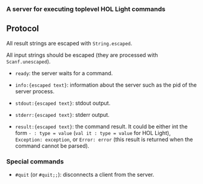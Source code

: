 ### A server for executing toplevel HOL Light commands

## Protocol

All result strings are escaped with `String.escaped`.

All input strings should be escaped (they are processed with `Scanf.unescaped`).

- `ready`: the server waits for a command.

- `info:{escaped text}`: information about the server such as the pid of the server process.

- `stdout:{escaped text}`: stdout output.

- `stderr:{escaped text}`: stderr output.

- `result:{escaped text}`: the command result. It could be either int the form `- : type = value` (`val it : type = value` for HOL Light), `Exception: exception`, or `Error: error` (this result is returned when the command cannot be parsed).

### Special commands

- `#quit` (or `#quit;;`): disconnects a client from the server.


